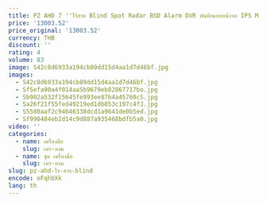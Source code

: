 ```yaml
---
title: PZ AHD 7 ''ไร้สาย Blind Spot Radar BSD Alarm DVR บันทึกแยกหน้าจอ IPS Monitor Wifi IR กล้องสําหรับรถบรรทุกรถบัสรถตู้ RV
price: '13003.52'
price_original: '13003.52'
currency: THB
discount: ''
rating: 4
volume: 83
image: S42c8d6933a194cb89dd15d4aa1d7d46bf.jpg
images:
  - S42c8d6933a194cb89dd15d4aa1d7d46bf.jpg
  - Sf5efa90a4f014aa5b9679eb82867717bo.jpg
  - Sb902a532f15645fe993ee87b4a45760cS.jpg
  - Sa26f21f55fed49219ed1db853c197c4fJ.jpg
  - S5580aaf2c94646338dcd1a9641de0b5ed.jpg
  - Sf998484eb2d14c9d887a935468bdfb5a0.jpg
video: ''
categories:
  - name: เครื่องมือ
    slug: เคร-องม
  - name: ชุด เครื่องมือ
    slug: เคร-องม
slug: pz-ahd-ไร-สาย-blind
encode: oFqhbXk
lang: th
---
```

  